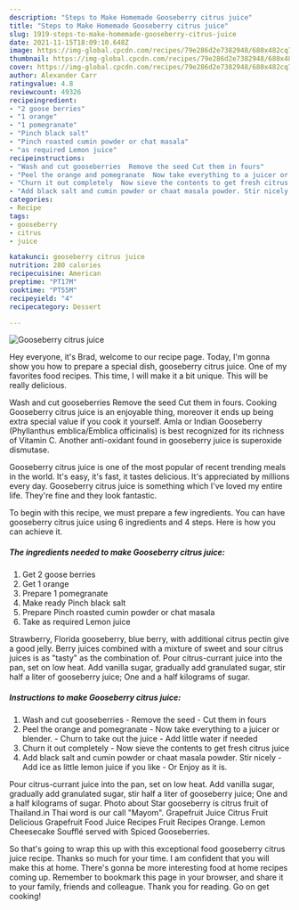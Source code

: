 ```yaml
---
description: "Steps to Make Homemade Gooseberry citrus juice"
title: "Steps to Make Homemade Gooseberry citrus juice"
slug: 1919-steps-to-make-homemade-gooseberry-citrus-juice
date: 2021-11-15T18:09:10.648Z
image: https://img-global.cpcdn.com/recipes/79e286d2e7382948/680x482cq70/gooseberry-citrus-juice-recipe-main-photo.jpg
thumbnail: https://img-global.cpcdn.com/recipes/79e286d2e7382948/680x482cq70/gooseberry-citrus-juice-recipe-main-photo.jpg
cover: https://img-global.cpcdn.com/recipes/79e286d2e7382948/680x482cq70/gooseberry-citrus-juice-recipe-main-photo.jpg
author: Alexander Carr
ratingvalue: 4.8
reviewcount: 49326
recipeingredient:
- "2 goose berries"
- "1 orange"
- "1 pomegranate"
- "Pinch black salt"
- "Pinch roasted cumin powder or chat masala"
- "as required Lemon juice"
recipeinstructions:
- "Wash and cut gooseberries  Remove the seed Cut them in fours"
- "Peel the orange and pomegranate  Now take everything to a juicer or blender.  Churn to take out the juice Add little water if needed"
- "Churn it out completely  Now sieve the contents to get fresh citrus juice"
- "Add black salt and cumin powder or chaat masala powder. Stir nicely Add ice as little lemon juice if you like Or Enjoy as it is."
categories:
- Recipe
tags:
- gooseberry
- citrus
- juice

katakunci: gooseberry citrus juice 
nutrition: 280 calories
recipecuisine: American
preptime: "PT17M"
cooktime: "PT55M"
recipeyield: "4"
recipecategory: Dessert

---
```



![Gooseberry citrus juice](https://img-global.cpcdn.com/recipes/79e286d2e7382948/680x482cq70/gooseberry-citrus-juice-recipe-main-photo.jpg)

Hey everyone, it's Brad, welcome to our recipe page. Today, I'm gonna show you how to prepare a special dish, gooseberry citrus juice. One of my favorites food recipes. This time, I will make it a bit unique. This will be really delicious.

Wash and cut gooseberries Remove the seed Cut them in fours. Cooking Gooseberry citrus juice is an enjoyable thing, moreover it ends up being extra special value if you cook it yourself. Amla or Indian Gooseberry (Phyllanthus emblica/Emblica officinalis) is best recognized for its richness of Vitamin C. Another anti-oxidant found in gooseberry juice is superoxide dismutase.

Gooseberry citrus juice is one of the most popular of recent trending meals in the world. It's easy, it's fast, it tastes delicious. It's appreciated by millions every day. Gooseberry citrus juice is something which I've loved my entire life. They're fine and they look fantastic.


To begin with this recipe, we must prepare a few ingredients. You can have gooseberry citrus juice using 6 ingredients and 4 steps. Here is how you can achieve it.

<!--inarticleads1-->

##### The ingredients needed to make Gooseberry citrus juice:

1. Get 2 goose berries
1. Get 1 orange
1. Prepare 1 pomegranate
1. Make ready Pinch black salt
1. Prepare Pinch roasted cumin powder or chat masala
1. Take as required Lemon juice


Strawberry, Florida gooseberry, blue berry, with additional citrus pectin give a good jelly. Berry juices combined with a mixture of sweet and sour citrus juices is as &#34;tasty&#34; as the combination of. Pour citrus-currant juice into the pan, set on low heat. Add vanilla sugar, gradually add granulated sugar, stir half a liter of gooseberry juice; One and a half kilograms of sugar. 

<!--inarticleads2-->

##### Instructions to make Gooseberry citrus juice:

1. Wash and cut gooseberries  - Remove the seed - Cut them in fours
1. Peel the orange and pomegranate  - Now take everything to a juicer or blender.  - Churn to take out the juice - Add little water if needed
1. Churn it out completely  - Now sieve the contents to get fresh citrus juice
1. Add black salt and cumin powder or chaat masala powder. Stir nicely - Add ice as little lemon juice if you like - Or Enjoy as it is.


Pour citrus-currant juice into the pan, set on low heat. Add vanilla sugar, gradually add granulated sugar, stir half a liter of gooseberry juice; One and a half kilograms of sugar. Photo about Star gooseberry is citrus fruit of Thailand.in Thai word is our call &#34;Mayom&#34;. Grapefruit Juice Citrus Fruit Delicious Grapefruit Food Juice Recipes Fruit Recipes Orange. Lemon Cheesecake Soufflé served with Spiced Gooseberries. 

So that's going to wrap this up with this exceptional food gooseberry citrus juice recipe. Thanks so much for your time. I am confident that you will make this at home. There's gonna be more interesting food at home recipes coming up. Remember to bookmark this page in your browser, and share it to your family, friends and colleague. Thank you for reading. Go on get cooking!
